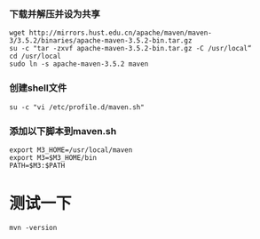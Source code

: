 
### 下载并解压并设为共享

``` 
wget http://mirrors.hust.edu.cn/apache/maven/maven-3/3.5.2/binaries/apache-maven-3.5.2-bin.tar.gz
su -c "tar -zxvf apache-maven-3.5.2-bin.tar.gz -C /usr/local“ 
cd /usr/local
sudo ln -s apache-maven-3.5.2 maven
```

### 创建shell文件

```
su -c "vi /etc/profile.d/maven.sh"
```

### 添加以下脚本到maven.sh

```
export M3_HOME=/usr/local/maven
export M3=$M3_HOME/bin
PATH=$M3:$PATH
```

# 测试一下
```
mvn -version
```
